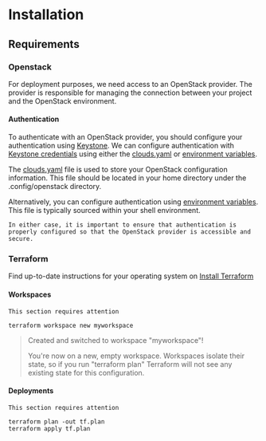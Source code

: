 # Installation

## Requirements

### Openstack

For deployment purposes, we need access to an OpenStack provider. 
The provider is responsible for managing the connection between your project and the OpenStack environment.

#### Authentication

To authenticate with an OpenStack provider, you should configure your authentication using [Keystone][#keystone]. We can configure authentication with [Keystone credentials][#keystone_creds] using either the [clouds.yaml][#clouds_yaml] or [environment variables][#envvars].

The [clouds.yaml][#clouds_yaml] file is used to store your OpenStack configuration information. This file should be located in your home directory under the .config/openstack directory.

Alternatively, you can configure authentication using [environment variables][#envvars]. This file is typically sourced within your shell environment.

```{important}
In either case, it is important to ensure that authentication is properly configured so that the OpenStack provider is accessible and secure.
```

### Terraform

Find up-to-date instructions for your operating system on [Install Terraform][#install_terraform]

#### Workspaces

```{note}
This section requires attention
```

```shell
terraform workspace new myworkspace
```

> Created and switched to workspace "myworkspace"!
> 
> You're now on a new, empty workspace. Workspaces isolate their state,
> so if you run "terraform plan" Terraform will not see any existing state
> for this configuration.

#### Deployments

```{note}
This section requires attention
```

```shell
terraform plan -out tf.plan
terraform apply tf.plan
```

[#install_terraform]: https://developer.hashicorp.com/terraform/downloads
[#keystone]: https://docs.openstack.org/keystone/latest
[#keystone_creds]: https://docs.openstack.org/keystone/latest/user/application_credentials.html
[#clouds_yaml]: https://docs.openstack.org/python-openstackclient/pike/configuration/index.html#clouds-yaml
[#envvars]: https://docs.openstack.org/python-openstackclient/pike/cli/man/openstack.html#environment-variables